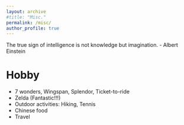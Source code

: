 ```yaml
---
layout: archive
#title: "Misc."
permalink: /misc/
author_profile: true
---
```


The true sign of intelligence is not knowledge but imagination. - Albert Einstein

Hobby
======
* 7 wonders, Wingspan, Splendor, Ticket-to-ride
* Zelda (Fantastic!!!)
* Outdoor activities: Hiking, Tennis
* Chinese food
* Travel
